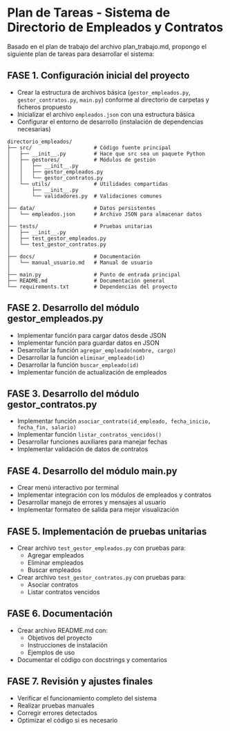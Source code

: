 # Plan de Tareas - Sistema de Directorio de Empleados y Contratos

Basado en el plan de trabajo del archivo plan_trabajo.md, propongo el siguiente plan de tareas para desarrollar el sistema:

## FASE 1. Configuración inicial del proyecto
- Crear la estructura de archivos básica (`gestor_empleados.py`, `gestor_contratos.py`, `main.py`) conforme al directorio de carpetas y ficheros propuesto
- Inicializar el archivo `empleados.json` con una estructura básica
- Configurar el entorno de desarrollo (instalación de dependencias necesarias)

```	
directorio_empleados/
├── src/                    # Código fuente principal
│   ├── __init__.py         # Hace que src sea un paquete Python
│   ├── gestores/           # Módulos de gestión
│   │   ├── __init__.py
│   │   ├── gestor_empleados.py
│   │   └── gestor_contratos.py
│   └── utils/              # Utilidades compartidas
│       ├── __init__.py
│       └── validadores.py  # Validaciones comunes
│
├── data/                   # Datos persistentes
│   └── empleados.json      # Archivo JSON para almacenar datos
│
├── tests/                  # Pruebas unitarias
│   ├── __init__.py
│   ├── test_gestor_empleados.py
│   └── test_gestor_contratos.py
│
├── docs/                   # Documentación
│   └── manual_usuario.md   # Manual de usuario
│
├── main.py                 # Punto de entrada principal
├── README.md               # Documentación general
└── requirements.txt        # Dependencias del proyecto
```	

## FASE 2. Desarrollo del módulo gestor_empleados.py
- Implementar función para cargar datos desde JSON
- Implementar función para guardar datos en JSON
- Desarrollar la función `agregar_empleado(nombre, cargo)`
- Desarrollar la función `eliminar_empleado(id)`
- Desarrollar la función `buscar_empleado(id)`
- Implementar función de actualización de empleados

## FASE 3. Desarrollo del módulo gestor_contratos.py
- Implementar función `asociar_contrato(id_empleado, fecha_inicio, fecha_fin, salario)`
- Implementar función `listar_contratos_vencidos()`
- Desarrollar funciones auxiliares para manejar fechas
- Implementar validación de datos de contratos

## FASE 4. Desarrollo del módulo main.py
- Crear menú interactivo por terminal
- Implementar integración con los módulos de empleados y contratos
- Desarrollar manejo de errores y mensajes al usuario
- Implementar formateo de salida para mejor visualización

## FASE 5. Implementación de pruebas unitarias
- Crear archivo `test_gestor_empleados.py` con pruebas para:
  - Agregar empleados
  - Eliminar empleados
  - Buscar empleados
- Crear archivo `test_gestor_contratos.py` con pruebas para:
  - Asociar contratos
  - Listar contratos vencidos

## FASE 6. Documentación
- Crear archivo README.md con:
  - Objetivos del proyecto
  - Instrucciones de instalación
  - Ejemplos de uso
- Documentar el código con docstrings y comentarios

## FASE 7. Revisión y ajustes finales
- Verificar el funcionamiento completo del sistema
- Realizar pruebas manuales
- Corregir errores detectados
- Optimizar el código si es necesario